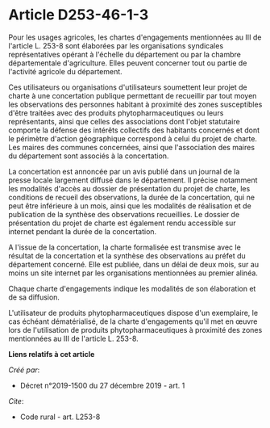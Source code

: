 # Article D253-46-1-3

Pour les usages agricoles, les chartes d'engagements mentionnées au III de l'article L. 253-8 sont élaborées par les
organisations syndicales représentatives opérant à l'échelle du département ou par la chambre départementale d'agriculture.
Elles peuvent concerner tout ou partie de l'activité agricole du département. 

Ces utilisateurs ou organisations d'utilisateurs soumettent leur projet de charte à une concertation publique permettant de
recueillir par tout moyen les observations des personnes habitant à proximité des zones susceptibles d'être traitées avec des
produits phytopharmaceutiques ou leurs représentants, ainsi que celles des associations dont l'objet statutaire comporte la
défense des intérêts collectifs des habitants concernés et dont le périmètre d'action géographique correspond à celui du
projet de charte. Les maires des communes concernées, ainsi que l'association des maires du département sont associés à la
concertation. 

La concertation est annoncée par un avis publié dans un journal de la presse locale largement diffusé dans le département. Il
précise notamment les modalités d'accès au dossier de présentation du projet de charte, les conditions de recueil des
observations, la durée de la concertation, qui ne peut être inférieure à un mois, ainsi que les modalités de réalisation et
de publication de la synthèse des observations recueillies. Le dossier de présentation du projet de charte est également
rendu accessible sur internet pendant la durée de la concertation. 

A l'issue de la concertation, la charte formalisée est transmise avec le résultat de la concertation et la synthèse des
observations au préfet du département concerné. Elle est publiée, dans un délai de deux mois, sur au moins un site internet
par les organisations mentionnées au premier alinéa. 

Chaque charte d'engagements indique les modalités de son élaboration et de sa diffusion. 

L'utilisateur de produits phytopharmaceutiques dispose d'un exemplaire, le cas échéant dématérialisé, de la charte
d'engagements qu'il met en œuvre lors de l'utilisation de produits phytopharmaceutiques à proximité des zones mentionnées au
III de l'article L. 253-8.

**Liens relatifs à cet article**

_Créé par_:

  - Décret n°2019-1500 du 27 décembre 2019 - art. 1

_Cite_:

  - Code rural - art. L253-8
